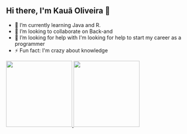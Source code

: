 ## Hi there, I'm Kauã Oliveira 👋

- 🌱 I’m currently learning Java and R.
- 👯 I’m looking to collaborate on Back-and
- 🤔 I’m looking for help with I'm looking for help to start my career as a programmer
- ⚡ Fun fact: I'm crazy about knowledge
<div class="img">
  <a href="https://github.com/kauaoliveira-dev">
    <img height="180em" src="https://github-readme-stats.vercel.app/api?username=kauaoliveira-dev&show_icons=true&theme=dark&include_all_commits=true&count_private=true"/>
<a/>
  <a href="https://github.com/kauaoliveira-dev?tab=repositories">
      <img height="180em" src ="https://github-readme-stats.vercel.app/api/top-langs/?username=kauaoliveira-dev&layout=compact&langs_cont=16&theme=dark"/>
<a/>
</div>

